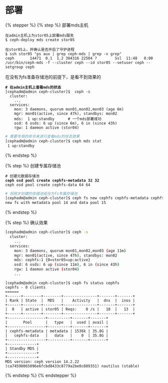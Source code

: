# 部署

{% stepper %}
{% step %}
部署mds主机

```
在admin主机上为stor05上部署mds服务
$ ceph-deploy mds create stor05
​
在stor05上，并确认是否开启了守护进程
$ ssh stor05 "ps aux | grep ceph-mds | grep -v grep"
ceph       14471  0.1  1.2 384316 22504 ?        Ssl  11:48   0:00 /usr/bin/ceph-mds -f --cluster ceph --id stor05 --setuser ceph --setgroup ceph
```

在没有为fs准备存储池的前提下，是看不到效果的

<pre class="language-bash"><code class="lang-bash"><strong># 在admin主机上查看mds的状态
</strong>[cephadm@admin ceph-cluster]$  ceph -s
  cluster:
    ...
  services:
    mon: 3 daemons, quorum mon01,mon02,mon03 (age 6m)
    mgr: mon01(active, since 47h), standbys: mon02
    mds:  1 up:standby      # 一个mds部署成功
    osd: 6 osds: 6 up (since 6m), 6 in (since 43h)
    rgw: 1 daemon active (stor04)
</code></pre>

```bash
# 需要专用的命令来进行查看mds的状态效果
[cephadm@admin ceph-cluster]$ ceph mds stat
 1 up:standby
```
{% endstep %}

{% step %}
创建专属存储池

<pre class="language-bash"><code class="lang-bash"># 创建元数据存储池
<strong>ceph osd pool create cephfs-metadata 32 32
</strong>ceph osd pool create cephfs-data 64 64
</code></pre>

```bash
# 将刚才创建的存储池组合为fs专属存储池
[cephadm@admin ceph-cluster]$ ceph fs new cephfs cephfs-metadata cephfs-data
new fs with metadata pool 14 and data pool 15
```
{% endstep %}

{% step %}
确认效果

```bash
[cephadm@admin ceph-cluster]$ ceph -s
  cluster:
    ...
  services:
    mon: 3 daemons, quorum mon01,mon02,mon03 (age 11m)
    mgr: mon01(active, since 47h), standbys: mon02
    mds: cephfs:1 {0=stor05=up:active}
    osd: 6 osds: 6 up (since 11m), 6 in (since 43h)
    rgw: 1 daemon active (stor04)
    ...
```

```
[cephadm@admin ceph-cluster]$ ceph fs status cephfs
cephfs - 0 clients
======
+------+--------+--------+---------------+-------+-------+
| Rank | State  |  MDS   |    Activity   |  dns  |  inos |
+------+--------+--------+---------------+-------+-------+
|  0   | active | stor05 | Reqs:    0 /s |   10  |   13  |
+------+--------+--------+---------------+-------+-------+
+-----------------+----------+-------+-------+
|       Pool      |   type   |  used | avail |
+-----------------+----------+-------+-------+
| cephfs-metadata | metadata | 1536k | 35.8G |
|   cephfs-data   |   data   |    0  | 35.8G |
+-----------------+----------+-------+-------+
+-------------+
| Standby MDS |
+-------------+
+-------------+
MDS version: ceph version 14.2.22 (ca74598065096e6fcbd8433c8779a2be0c889351) nautilus (stable)
```


{% endstep %}
{% endstepper %}





